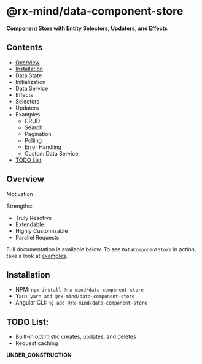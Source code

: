 # @rx-mind/data-component-store

**[Component Store](https://ngrx.io/guide/component-store) with [Entity](https://ngrx.io/guide/entity) Selectors, Updaters, and Effects**

## Contents

- [Overview](#overview)
- [Installation](#installation)
- Data State
- Initialization
- Data Service
- Effects
- Selectors
- Updaters
- Examples
  - CRUD
  - Search
  - Pagination
  - Polling
  - Error Handling
  - Custom Data Service
- [TODO List](#todo-list)

## Overview

Motivation

Strengths:

- Truly Reactive
- Extendable
- Highly Customizable
- Parallel Requests

Full documentation is available below. To see `DataComponentStore` in action, take a look at [examples]().

## Installation

- NPM: `npm install @rx-mind/data-component-store`
- Yarn: `yarn add @rx-mind/data-component-store`
- Angular CLI: `ng add @rx-mind/data-component-store`

## TODO List:

- Built-in optimistic creates, updates, and deletes
- Request caching

**UNDER_CONSTRUCTION**
